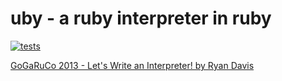 # uby - a ruby interpreter in ruby

[![tests](https://github.com/gowda/uby/workflows/tests/badge.svg)](https://github.com/gowda/uby/actions)


[GoGaRuCo 2013 - Let's Write an Interpreter! by Ryan Davis](https://www.youtube.com/watch?v=RPxvx9OkNic)
